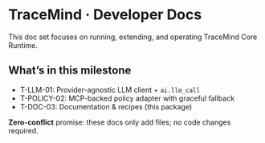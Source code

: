 # TraceMind · Developer Docs

This doc set focuses on running, extending, and operating TraceMind Core Runtime.

## What’s in this milestone
- T-LLM-01: Provider-agnostic LLM client + `ai.llm_call`
- T-POLICY-02: MCP-backed policy adapter with graceful fallback
- T-DOC-03: Documentation & recipes (this package)

**Zero-conflict** promise: these docs only add files; no code changes required.
